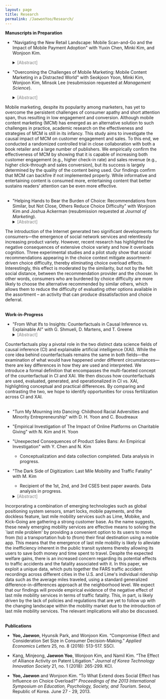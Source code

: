 ```yaml
---
layout: page
title: Research
permalink: /JaewonYoo/Research/
---
```


**Manuscripts in Preparation**

- "Navigating the New Retail Landscape: Mobile Scan-and-Go and the Impact of Mobile Payment Adoption" with Yuxin Chen, Minki Kim, and Wonjoon Kim.
  <details>
   <summary><span style="color:gray">[Abstract]</span></summary>
   In today's dynamic retail environment, mobile Scan-and-Go services are providing a new way for consumers to shop in-store. To better understand this new retailing practice, we collaborated with a premier book retailer in Asia, which has a well-established mobile Scan-and-Go service. Our findings, based on detailed transactional data, reveal that these users tend to consume a more diverse range of products compared to non-users. More importantly, we show that mobile payment adoption within the context of Scan-and-Go further amplifies the consumption variety of those users. Utilizing a difference-in-differences approach coupled with propensity score matching, we find that mobile payment adoption \jaewonfive{leads to a significant reduction in the normalized Herfindahl-Hirschman Index (HHI) across multiple dimensions of consumption. This reduction in HHI indicates that users are diversifying their consumption by exploring a broader range of categories.} Additionally, we observe a positive impact on overall spending. Grounded in transaction cost theory, our research underscores that the reduction in transaction costs is a key mechanism driving these changes. Our study contributes to the understanding of payment methods and retail technologies, providing novel insights into the strategic use of technological advancements to enhance consumer behavior and bolster emerging sales channels. Our findings offer strategic implications for retailers aiming to leverage technology to thrive in a rapidly evolving market. <br/><br/> </details>


- "Overcoming the Challenges of Mobile Marketing: Mobile Content Marketing in a Distracted World" with Seokjoon Yoon, Minki Kim, Wonjoon Kim, Minsok Lee (resubmission requested at _Management Science_).
  <details>
  <summary><span style="color:gray">[Abstract]</span></summary>
Mobile marketing, despite its popularity among marketers, has yet to overcome the persistent challenges of consumer apathy and short attention span, thus resulting in low engagement and conversion. Although mobile content marketing (MCM) has emerged as an alternative solution to such challenges in practice, academic research on the effectiveness and strategies of MCM is still in its infancy. This study aims to investigate the causal impact of MCM on customer engagement and sales. To this end, we conducted a randomized controlled trial in close collaboration with both a book retailer and a large number of publishers. We empirically confirm the effectiveness of MCM by showing that it is capable of increasing both customer engagement (e.g., higher check-in rate) and sales revenue (e.g., higher click-through and sales conversion), but its success is largely determined by the quality of the content being used. Our findings confirm that MCM can backfire if not implemented properly. While informative and entertaining content is consumed more, entertaining content that better sustains readers’ attention can be even more effective. <br/><br/> </details>


- "Helping Hands to Bear the Burden of Choice: Recommendations from Similar, but Not Close, Others Reduce Choice Difficulty" with Wonjoon Kim and Joshua Ackerman (resubmission requested at _Journal of Marketing_).
  <details>
  <summary><span style="color:gray">[Abstract]</span></summary>
The introduction of the Internet generated two significant developments for consumers—the emergence of social network services and relentlessly increasing product variety. However, recent research has highlighted the negative consequences of extensive choice variety and how it overloads cognition. Three experimental studies and a pilot study show that social recommendations appearing in the choice context mitigate assortment-driven choice difficulty, thereby eliminating choice overload effects. Interestingly, this effect is moderated by the similarity, but not by the felt social distance, between the recommendation provider and the chooser. In other words, consumers who are burdened by choice difficulty are more likely to choose the alternative recommended by similar others, which allows them to reduce the difficulty of evaluating other options available in the assortment – an activity that can produce dissatisfaction and choice deferral. <br/><br/> </details>


**Work-in-Progress**

- "From What Ifs to Insights: Counterfactuals in Causal Inference vs. Explainable AI" with G. Shmueli, D. Martens, and T. Greene
  <details>
  <summary><span style="color:gray">[Abstract]</span></summary>
Counterfactuals play a pivotal role in the two distinct data science fields of causal inference (CI) and explainable artificial intelligence (XAI). While the core idea behind counterfactuals remains the same in both fields—the examination of what would have happened under different circumstances—there are key differences in how they are used and interpreted. We introduce a formal definition that encompasses the multi-faceted concept of the counterfactual in CI and XAI. We then discuss how counterfactuals are used, evaluated, generated, and operationalized in CI vs. XAI, highlighting conceptual and practical differences. By comparing and contrasting the two, we hope to identify opportunities for cross fertilization across CI and XAI.  <br/><br/> </details>

- "Turn My Mourning into Dancing: Childhood Racial Adversities and Minority Entrepreneurship" with D. H. Yoon and C. Boudreaux

- "Empirical Investigation of The Impact of Online Platforms on Charitable Giving" with N. Kim and H. Yoon

- "Unexpected Consequences of Product Sales Bans: An Empirical Investigation" with Y. Chen and N. Kim
   - Conceptualization and data collection completed. Data analysis in progress.

- "The Dark Side of Digitization: Last Mile Mobility and Traffic Fatality" with M. Kim
   - Recipient of the 1st, 2nd, and 3rd CSES best paper awards. Data analysis in progress. 
  <details>
  <summary><span style="color:gray">[Abstract]</span></summary>
Incorporating a combination of emerging technologies such as global positioning system sensors, smart locks, mobile payments, and the dockless feature, last mile mobility services such as Lime, Mobike, and Kick-Going are gathering a strong customer base. As the name suggests, these newly emerging mobility services are effective means to solving the `last mile problem' by providing a convenient option to its users to move from (to) a transportation hub to (from) their final destination using a moble app. This means that the emergence of last mile mobility is likely to alleviate the inefficiency inherent in the public transit systems thereby allowing its users to save both money and time spent to travel. Despite the expected welfare gains, there is an increased concern regarding its potential effects to traffic accidents and the fatality associated with it. In this paper, we exploit a unique data, which puts together the FARS traffic accident recordings across different cities in the U.S. and Lime's individual ridership data such as the average miles traveled, using a standard generalized difference-in-differences approach at the neighborhood level. We expect that our findings will provide empirical evidence of the negative effect of last mile mobility services in terms of traffic fatality. This, in part, is likely driven by the lack of policies and regulations that are yet to follow up with the changing landscape within the mobility market due to the introduction of last mile mobility services. The relevant implications will also be discussed. <br/><br/> </details>


**Publications**

- **Yoo, Jaewon**, Hyunsik Park, and Wonjoon Kim. “Compromise Effect and Consideration Set Size in Consumer Decision-Making.” _Applied Economics Letters_ 25, no. 8 (2018): 513-517. SSCI.

- Kang, Minjeong, **Jaewon Yoo**, Wonjoon Kim, and Namil Kim. “The Effect of Alliance Activity on Patent Litigation.” _Journal of Korea Technology Innovation Society_ 21, no. 1 (2018): 265-299. KCI.

- **Yoo, Jaewon** and Wonjoon Kim. “To What Extend does Social Effect has Influence on Choice Overload?” _Proceedings of the 2013 International Symposium on Education, Psychology, Society, and Tourism_. Seoul, Republic of Korea. June 27 - 29, 2013.

